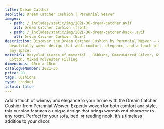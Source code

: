 ```yaml
---
title: Dream Catcher
seoTitle: Dream Catcher Cushion | Perennial Weaver
images:
  - path: /_includes/static/img/2021-36-dream-catcher.avif
    alt: Dream Catcher Cushion (front)
  - path: /_includes/static/img/2021-36-dream-catcher-back-.avif
    alt: Dream Catcher Cushion (back)
description: Discover the Dream Catcher Cushion by Perennial Weaver – a
  beautifully woven design that adds comfort, elegance, and a touch of whimsy to
  any space.
material: Recycled pieces of material - Ribbons, Embroidered Silver, String,
  Cotton, Mixed Polyester Filling
dimensions: 40cm x 40cm
catalogueNumber: 2021-36
price: 20
tags: Cushions
type: product
isSold: false
---
```

Add a touch of whimsy and elegance to your home with the Dream Catcher Cushion from Perennial Weaver. Expertly woven for both comfort and style, this cushion features a unique design that brings warmth and character to any room. Perfect for your sofa, bed, or reading nook, it’s a timeless addition to your décor.
